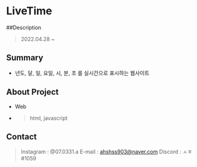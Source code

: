 # LiveTime
##Description
> 2022.04.28 ~

## Summary
- 년도, 달, 일, 요일, 시, 분, 초 를 실시간으로 표시하는 웹사이트

## About Project
- Web
- > html, javascript

## Contact
> Instagram : @07.0331.a
> E-mail : ahshss903@naver.com
> Discord : ㅅㅎ#1059
